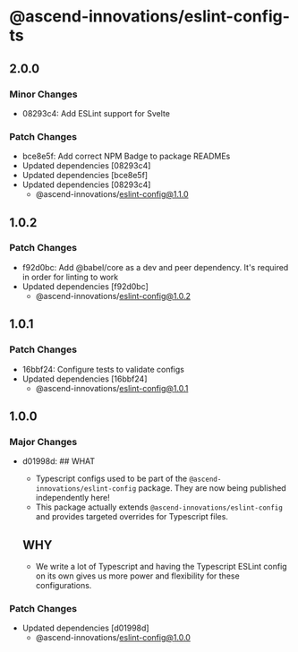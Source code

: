 # @ascend-innovations/eslint-config-ts

## 2.0.0

### Minor Changes

- 08293c4: Add ESLint support for Svelte

### Patch Changes

- bce8e5f: Add correct NPM Badge to package READMEs
- Updated dependencies [08293c4]
- Updated dependencies [bce8e5f]
- Updated dependencies [08293c4]
  - @ascend-innovations/eslint-config@1.1.0

## 1.0.2

### Patch Changes

- f92d0bc: Add @babel/core as a dev and peer dependency. It's required in order for linting to work
- Updated dependencies [f92d0bc]
  - @ascend-innovations/eslint-config@1.0.2

## 1.0.1

### Patch Changes

- 16bbf24: Configure tests to validate configs
- Updated dependencies [16bbf24]
  - @ascend-innovations/eslint-config@1.0.1

## 1.0.0

### Major Changes

- d01998d: ## WHAT

  - Typescript configs used to be part of the `@ascend-innovations/eslint-config` package. They are now being published independently here!
  - This package actually extends `@ascend-innovations/eslint-config` and provides targeted overrides for Typescript files.

  ## WHY

  - We write a lot of Typescript and having the Typescript ESLint config on its own gives us more power and flexibility for these configurations.

### Patch Changes

- Updated dependencies [d01998d]
  - @ascend-innovations/eslint-config@1.0.0
